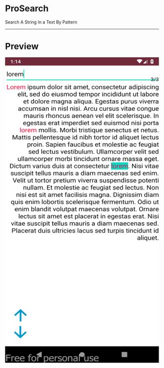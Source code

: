 # ProSearch
Search A String In a Text By Pattern

------------

# Preview 


<img src="https://github.com/KeyvanSa/ProSearch/blob/master/preview.png" alt="Preview" style="height: 1000px; width:1000px;"/>

